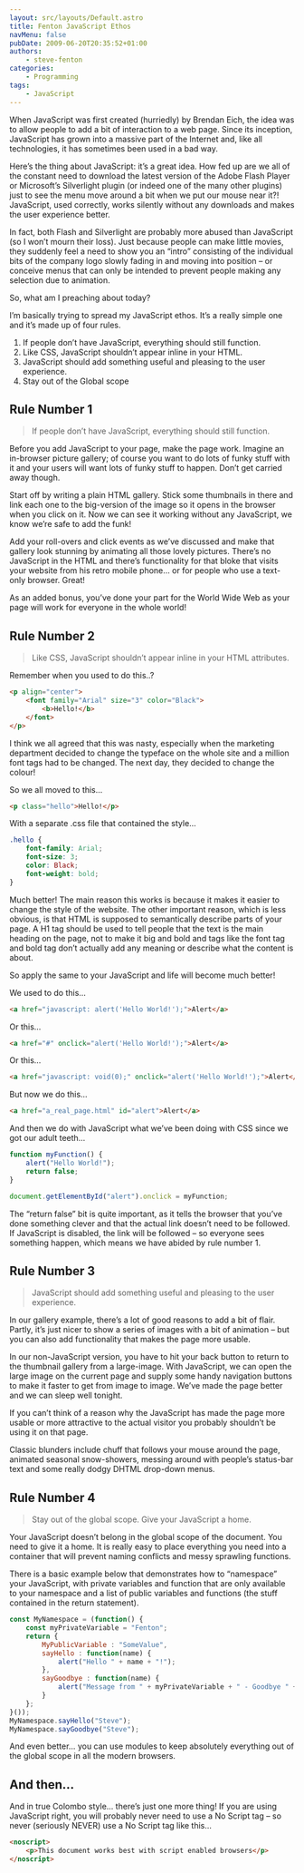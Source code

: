 ```yaml
---
layout: src/layouts/Default.astro
title: Fenton JavaScript Ethos
navMenu: false
pubDate: 2009-06-20T20:35:52+01:00
authors:
    - steve-fenton
categories:
    - Programming
tags:
    - JavaScript
---
```


When JavaScript was first created (hurriedly) by Brendan Eich, the idea was to allow people to add a bit of interaction to a web page. Since its inception, JavaScript has grown into a massive part of the Internet and, like all technologies, it has sometimes been used in a bad way.

Here’s the thing about JavaScript: it’s a great idea. How fed up are we all of the constant need to download the latest version of the Adobe Flash Player or Microsoft’s Silverlight plugin (or indeed one of the many other plugins) just to see the menu move around a bit when we put our mouse near it?! JavaScript, used correctly, works silently without any downloads and makes the user experience better.

In fact, both Flash and Silverlight are probably more abused than JavaScript (so I won’t mourn their loss). Just because people can make little movies, they suddenly feel a need to show you an “intro” consisting of the individual bits of the company logo slowly fading in and moving into position – or conceive menus that can only be intended to prevent people making any selection due to animation.

So, what am I preaching about today?

I’m basically trying to spread my JavaScript ethos. It’s a really simple one and it’s made up of four rules.

1. If people don’t have JavaScript, everything should still function.
2. Like CSS, JavaScript shouldn’t appear inline in your HTML.
3. JavaScript should add something useful and pleasing to the user experience.
4. Stay out of the Global scope

## Rule Number 1

> If people don’t have JavaScript, everything should still function.

Before you add JavaScript to your page, make the page work. Imagine an in-browser picture gallery; of course you want to do lots of funky stuff with it and your users will want lots of funky stuff to happen. Don’t get carried away though.

Start off by writing a plain HTML gallery. Stick some thumbnails in there and link each one to the big-version of the image so it opens in the browser when you click on it. Now we can see it working without any JavaScript, we know we’re safe to add the funk!

Add your roll-overs and click events as we’ve discussed and make that gallery look stunning by animating all those lovely pictures. There’s no JavaScript in the HTML and there’s functionality for that bloke that visits your website from his retro mobile phone… or for people who use a text-only browser. Great!

As an added bonus, you’ve done your part for the World Wide Web as your page will work for everyone in the whole world!

## Rule Number 2

> Like CSS, JavaScript shouldn’t appear inline in your HTML attributes.

Remember when you used to do this..?

```html
<p align="center">
    <font family="Arial" size="3" color="Black">
        <b>Hello!</b>
    </font>
</p>
```
I think we all agreed that this was nasty, especially when the marketing department decided to change the typeface on the whole site and a million font tags had to be changed. The next day, they decided to change the colour!

So we all moved to this…

```html
<p class="hello">Hello!</p>
```

With a separate .css file that contained the style…

```css
.hello {
    font-family: Arial;
    font-size: 3;
    color: Black;
    font-weight: bold;
}
```

Much better! The main reason this works is because it makes it easier to change the style of the website. The other important reason, which is less obvious, is that HTML is supposed to semantically describe parts of your page. A H1 tag should be used to tell people that the text is the main heading on the page, not to make it big and bold and tags like the font tag and bold tag don’t actually add any meaning or describe what the content is about.

So apply the same to your JavaScript and life will become much better!

We used to do this…

```html
<a href="javascript: alert('Hello World!');">Alert</a>
```

Or this…

```html
<a href="#" onclick="alert('Hello World!');">Alert</a>
```

Or this…

```html
<a href="javascript: void(0);" onclick="alert('Hello World!');">Alert</a>
```

But now we do this…

```html
<a href="a_real_page.html" id="alert">Alert</a>
```

And then we do with JavaScript what we’ve been doing with CSS since we got our adult teeth…

```javascript
function myFunction() {
    alert("Hello World!");
    return false;
}

document.getElementById("alert").onclick = myFunction;
```

The “return false” bit is quite important, as it tells the browser that you’ve done something clever and that the actual link doesn’t need to be followed. If JavaScript is disabled, the link will be followed – so everyone sees something happen, which means we have abided by rule number 1.

## Rule Number 3

> JavaScript should add something useful and pleasing to the user experience.

In our gallery example, there’s a lot of good reasons to add a bit of flair. Partly, it’s just nicer to show a series of images with a bit of animation – but you can also add functionality that makes the page more usable.

In our non-JavaScript version, you have to hit your back button to return to the thumbnail gallery from a large-image. With JavaScript, we can open the large image on the current page and supply some handy navigation buttons to make it faster to get from image to image. We’ve made the page better and we can sleep well tonight.

If you can’t think of a reason why the JavaScript has made the page more usable or more attractive to the actual visitor you probably shouldn’t be using it on that page.

Classic blunders include chuff that follows your mouse around the page, animated seasonal snow-showers, messing around with people’s status-bar text and some really dodgy DHTML drop-down menus.

## Rule Number 4

> Stay out of the global scope. Give your JavaScript a home.

Your JavaScript doesn’t belong in the global scope of the document. You need to give it a home. It is really easy to place everything you need into a container that will prevent naming conflicts and messy sprawling functions.

There is a basic example below that demonstrates how to “namespace” your JavaScript, with private variables and function that are only available to your namespace and a list of public variables and functions (the stuff contained in the return statement).

```javascript
const MyNamespace = (function() {
    const myPrivateVariable = "Fenton";
    return {
        MyPublicVariable : "SomeValue",
        sayHello : function(name) {
            alert("Hello " + name + "!");
        },
        sayGoodbye : function(name) {
            alert("Message from " + myPrivateVariable + " - Goodbye " + name + "!");
        }
    };
}());
MyNamespace.sayHello("Steve");
MyNamespace.sayGoodbye("Steve");
```

And even better… you can use modules to keep absolutely everything out of the global scope in all the modern browsers.

## And then…

And in true Colombo style… there’s just one more thing! If you are using JavaScript right, you will probably never need to use a No Script tag – so never (seriously NEVER) use a No Script tag like this…

```html
<noscript>
    <p>This document works best with script enabled browsers</p>
</noscript>
```